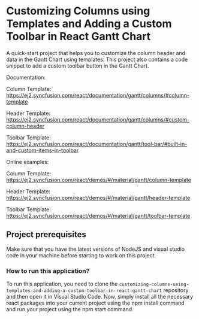 # Customizing Columns using Templates and Adding a Custom Toolbar in React Gantt Chart 

A quick-start project that helps you to customize the column header and data in the Gantt Chart using templates. This project also contains a code snippet to add a custom toolbar button in the Gantt Chart. 

Documentation: 

Column Template: https://ej2.syncfusion.com/react/documentation/gantt/columns/#column-template

Header Template: https://ej2.syncfusion.com/react/documentation/gantt/columns/#custom-column-header

Toolbar Template: https://ej2.syncfusion.com/react/documentation/gantt/tool-bar/#built-in-and-custom-items-in-toolbar

Online examples:

Column Template: https://ej2.syncfusion.com/react/demos/#/material/gantt/column-template

Header Template: https://ej2.syncfusion.com/react/demos/#/material/gantt/header-template

Toolbar Template: https://ej2.syncfusion.com/react/demos/#/material/gantt/toolbar-template

## Project prerequisites
Make sure that you have the latest versions of NodeJS and visual studio code in your machine before starting to work on this project.

### How to run this application?
To run this application, you need to clone the `customizing-columns-using-templates-and-adding-a-custom-toolbar-in-react-gantt-chart` repository and then open it in Visual Studio Code. Now, simply install all the necessary react packages into your current project using the npm install command and run your project using the npm start command.